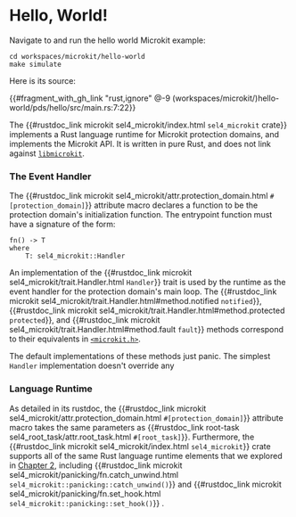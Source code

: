 <!--
    Copyright 2024, Colias Group, LLC

    SPDX-License-Identifier: CC-BY-SA-4.0
-->

# Hello, World!

Navigate to and run the hello world Microkit example:

```
cd workspaces/microkit/hello-world
make simulate
```

Here is its source:

{{#fragment_with_gh_link "rust,ignore" @-9 (workspaces/microkit/)hello-world/pds/hello/src/main.rs:7:22}}

The {{#rustdoc_link microkit sel4_microkit/index.html `sel4_microkit` crate}} implements a Rust language runtime for Microkit protection domains, and implements the Microkit API.
It is written in pure Rust, and does not link against [`libmicrokit`](https://github.com/seL4/microkit/blob/main/libmicrokit).

### The Event Handler

The {{#rustdoc_link microkit sel4_microkit/attr.protection_domain.html `#[protection_domain]`}} attribute macro declares a function to be the protection domain's initialization function.
The entrypoint function must have a signature of the form:

```rust,ignore
fn() -> T
where
    T: sel4_microkit::Handler
```

An implementation of the {{#rustdoc_link microkit sel4_microkit/trait.Handler.html `Handler`}} trait is used by the runtime as the event handler for the protection domain's main loop.
The
{{#rustdoc_link microkit sel4_microkit/trait.Handler.html#method.notified `notified`}},
{{#rustdoc_link microkit sel4_microkit/trait.Handler.html#method.protected `protected`}},
and
{{#rustdoc_link microkit sel4_microkit/trait.Handler.html#method.fault `fault`}}
methods correspond to their equivalents in [`<microkit.h>`](https://github.com/seL4/microkit/blob/main/libmicrokit/include/microkit.h).

The default implementations of these methods just panic.
The simplest `Handler` implementation doesn't override any 

### Language Runtime

As detailed in its rustdoc, the {{#rustdoc_link microkit sel4_microkit/attr.protection_domain.html `#[protection_domain]`}} attribute macro takes the same parameters as {{#rustdoc_link root-task sel4_root_task/attr.root_task.html `#[root_task]`}}.
Furthermore, the {{#rustdoc_link microkit sel4_microkit/index.html `sel4_microkit`}} crate supports all of the same Rust language runtime elements that we explored in [Chapter 2](../root-task/hello-world.html), including
{{#rustdoc_link microkit sel4_microkit/panicking/fn.catch_unwind.html `sel4_microkit::panicking::catch_unwind()`}}
and
{{#rustdoc_link microkit sel4_microkit/panicking/fn.set_hook.html `sel4_microkit::panicking::set_hook()`}}
.
